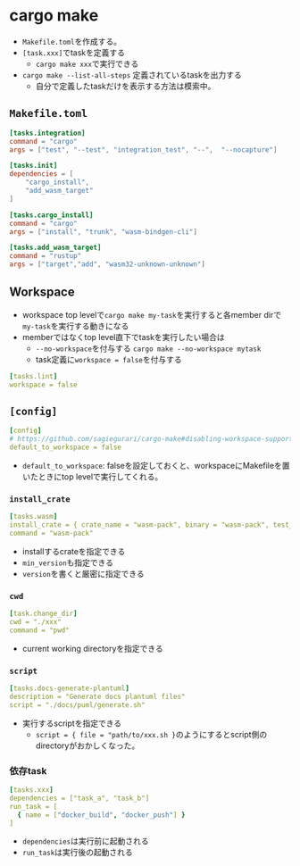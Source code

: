 # cargo make

* `Makefile.toml`を作成する。
* `[task.xxx]`でtaskを定義する
  * `cargo make xxx`で実行できる
* `cargo make --list-all-steps` 定義されているtaskを出力する
  * 自分で定義したtaskだけを表示する方法は模索中。


## `Makefile.toml`

```toml
[tasks.integration]
command = "cargo"
args = ["test", "--test", "integration_test", "--",  "--nocapture"]

[tasks.init]
dependencies = [
    "cargo_install",
    "add_wasm_target"
]

[tasks.cargo_install]
command = "cargo"
args = ["install", "trunk", "wasm-bindgen-cli"]

[tasks.add_wasm_target]
command = "rustup"
args = ["target","add", "wasm32-unknown-unknown"]
```

## Workspace

* workspace top levelで`cargo make my-task`を実行すると各member dirで`my-task`を実行する動きになる
* memberではなくtop level直下でtaskを実行したい場合は
  * `--no-workspace`を付与する `cargo make --no-workspace mytask`
  * task定義に`workspace = false`を付与する

```yaml
[tasks.lint]
workspace = false
```

## `[config]`
```yaml
[config]
# https://github.com/sagiegurari/cargo-make#disabling-workspace-support
default_to_workspace = false
```

* `default_to_workspace`: falseを設定しておくと、workspaceにMakefileを置いたときにtop levelで実行してくれる。

### `install_crate`

```yaml
[tasks.wasm]
install_crate = { crate_name = "wasm-pack", binary = "wasm-pack", test_arg = "--version", min_version = "0.8.1"}
command = "wasm-pack"
```

* installするcrateを指定できる
* `min_version`も指定できる
* `version`を書くと厳密に指定できる

### `cwd`

```yaml
[task.change_dir]
cwd = "./xxx"
command = "pwd"
```
* current working directoryを指定できる

### `script`

```yaml
[tasks.docs-generate-plantuml]
description = "Generate docs plantuml files"
script = "./docs/puml/generate.sh"
```
* 実行するscriptを指定できる
  * `script = { file = "path/to/xxx.sh }`のようにするとscript側のdirectoryがおかしくなった。

### 依存task

```yaml
[tasks.xxx]
dependencies = ["task_a", "task_b"]
run_task = [
  { name = ["docker_build", "docker_push"] }
]

```

* `dependencies`は実行前に起動される
* `run_task`は実行後の起動される
